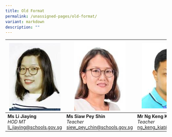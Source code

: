 ```yaml
---
title: Old Format
permalink: /unassigned-pages/old-format/
variant: markdown
description: ""
---
```

|![](/images/Mother_Tongue/li_jiaying_1.jpg) | ![](/images/Mother_Tongue/siaw_pey_chin.jpg) | ![](/images/Mother_Tongue/ng_keng_kiat.jpg)| 
| -------- | -------- | -------- |
 |**Ms Li Jiaying** <br> *HOD MT*  <br>li_jiaying@schools.gov.sg  <br> | **Ms Siaw Pey Shin** <br>   *Teacher*  <br>siew_pey_chin@schools.gov.sg  | **Mr Ng Keng Kiat**  <br> *Teacher*  <br>ng_keng_kiat@schools.gov.sg   |

